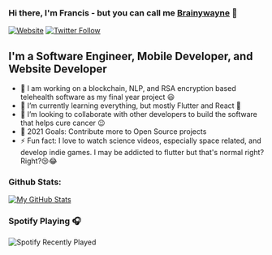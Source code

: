 ### Hi there, I'm Francis - but you can call me [Brainywayne][website] 👋

[![Website](https://img.shields.io/website?label=iamfrancis.web.app&style=for-the-badge&url=https//iamfrancis.web.app)](https://iamfrancis.web.app)
[![Twitter Follow](https://img.shields.io/twitter/follow/dev_eshun?color=1DA1F2&logo=twitter&style=for-the-badge)](https://twitter.com/intent/follow?original_referer=https%3A%2F%2Fgithub.com%2Fdev_eshun&screen_name=dev_eshun)

## I'm a Software Engineer, Mobile Developer, and Website Developer

- 🔭 I am working on a blockchain, NLP, and RSA encryption based telehealth software as my final year project 😃
- 🌱 I’m currently learning everything, but mostly Flutter and React 🤣
- 👯 I’m looking to collaborate with other developers to build the software that helps cure cancer 😉
- 🥅 2021 Goals: Contribute more to Open Source projects
- ⚡ Fun fact: I love to watch science videos, especially space related, and develop indie games. I may be addicted to flutter but that's normal right? Right?😢😂




### Github Stats:

[![My GitHub Stats](https://github-readme-stats.vercel.app/api/?username=BrainyWayne&count_private=true&theme=tokyonight&showicons=true)]()



### Spotify Playing 🎧

![Spotify Recently Played](https://spotify-recently-played-readme.vercel.app/api?user=8hutlb9sn78xredf1ej8gp4hv)

<br />
<br />




[website]: https://iamfrancis.web.app
[course]: http://vsCodeHero.com
[twitter]: https://twitter.com/dev_eshun
[youtube]: https://youtube.com/codeSTACKr
[instagram]: https://instagram.com/dev_eshun
[linkedin]: https://linkedin.com/in/codeSTACKr
[webdevplaylist]: https://www.youtube.com/playlist?list=PLkwxH9e_vrAJ0WbEsFA9W3I1W-g_BTsbt
[jsplaylist]: https://www.youtube.com/playlist?list=PLkwxH9e_vrALRJKu7wfXby3MKeflhTu6B
[cssplaylist]: https://www.youtube.com/playlist?list=PLkwxH9e_vrALSdvZuEh6gqQdmDoDIoqz4
[reactplaylist]: https://www.youtube.com/playlist?list=PLkwxH9e_vrAK4TdffpxKY3QGyHCpxFcQ0
